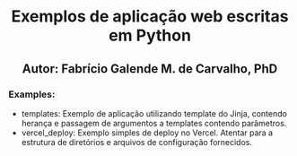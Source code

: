 <div align="center">
<h1>Exemplos de aplicação web escritas em Python </h1>
<h2> Autor: Fabrício Galende M. de Carvalho, PhD</h2>
</div>

<h3> Examples: </h3>
<ul>
<li> templates: Exemplo de aplicação utilizando template do Jinja, contendo herança e passagem de argumentos a templates contendo parâmetros. </li>

<li> vercel_deploy: Exemplo simples de deploy no Vercel. Atentar para a estrutura de diretórios e arquivos de configuração fornecidos. </li>
</ul>
